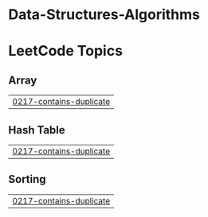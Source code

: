 # Data-Structures-Algorithms
<!---LeetCode Topics Start-->
# LeetCode Topics
## Array
|  |
| ------- |
| [0217-contains-duplicate](https://github.com/minhalmanjee/Data-Structures-Algorithms/tree/master/0217-contains-duplicate) |
## Hash Table
|  |
| ------- |
| [0217-contains-duplicate](https://github.com/minhalmanjee/Data-Structures-Algorithms/tree/master/0217-contains-duplicate) |
## Sorting
|  |
| ------- |
| [0217-contains-duplicate](https://github.com/minhalmanjee/Data-Structures-Algorithms/tree/master/0217-contains-duplicate) |
<!---LeetCode Topics End-->